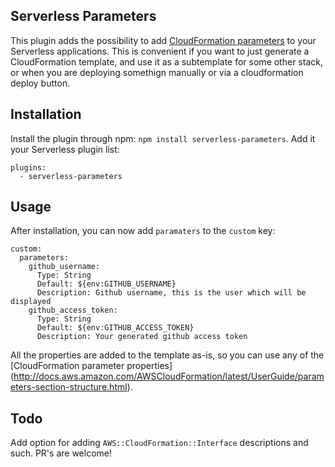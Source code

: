 Serverless Parameters
---------------------

This plugin adds the possibility to add [CloudFormation parameters](http://docs.aws.amazon.com/AWSCloudFormation/latest/UserGuide/parameters-section-structure.html) to your Serverless applications. This is convenient if you want to just generate a CloudFormation template, and use it as a subtemplate for some other stack, or when you are deploying somethign manually or via a cloudformation deploy button.


Installation
------------

Install the plugin through npm: `npm install serverless-parameters`. Add it your Serverless plugin list:

```
plugins:
  - serverless-parameters
```

Usage
-----

After installation, you can now add `paramaters` to the `custom` key:

```
custom:
  parameters:
    github_username:
      Type: String
      Default: ${env:GITHUB_USERNAME}
      Description: Github username, this is the user which will be displayed
    github_access_token:
      Type: String
      Default: ${env:GITHUB_ACCESS_TOKEN}
      Description: Your generated github access token
```

All the properties are added to the template as-is, so you can use any of the [CloudFormation parameter properties] (http://docs.aws.amazon.com/AWSCloudFormation/latest/UserGuide/parameters-section-structure.html).


Todo
----

Add option for adding `AWS::CloudFormation::Interface` descriptions and such. PR's are welcome!
